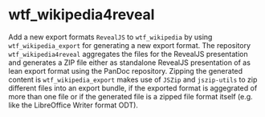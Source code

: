 # wtf_wikipedia4reveal
Add a new export formats `RevealJS` to  `wtf_wikipedia` by using `wtf_wikipedia_export` for generating a new export format. The repository `wtf_wikipedia4reveal` aggregates the files for the RevealJS presentation  and generates a ZIP file either as standalone RevealJS presentation of as lean export format using the PanDoc repository. Zipping the generated content is `wtf_wikipedia_export` makes use of `JSZip` and `jszip-utils` to zip different files into an export bundle, if the exported format is aggegrated of more than one file or if the generated file is a zipped file format itself (e.g. like the LibreOffice Writer format  ODT).
